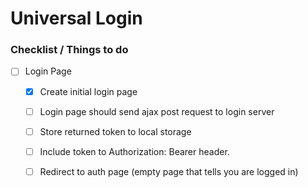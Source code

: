 # Universal Login
### Checklist / Things to do
- [ ] Login Page
  - [x] Create initial login page
  - [ ] Login page should send ajax post request to login server
  - [ ] Store returned token to local storage
  - [ ] Include token to Authorization: Bearer header.
  - [ ] Redirect to auth page (empty page that tells you are logged in)


